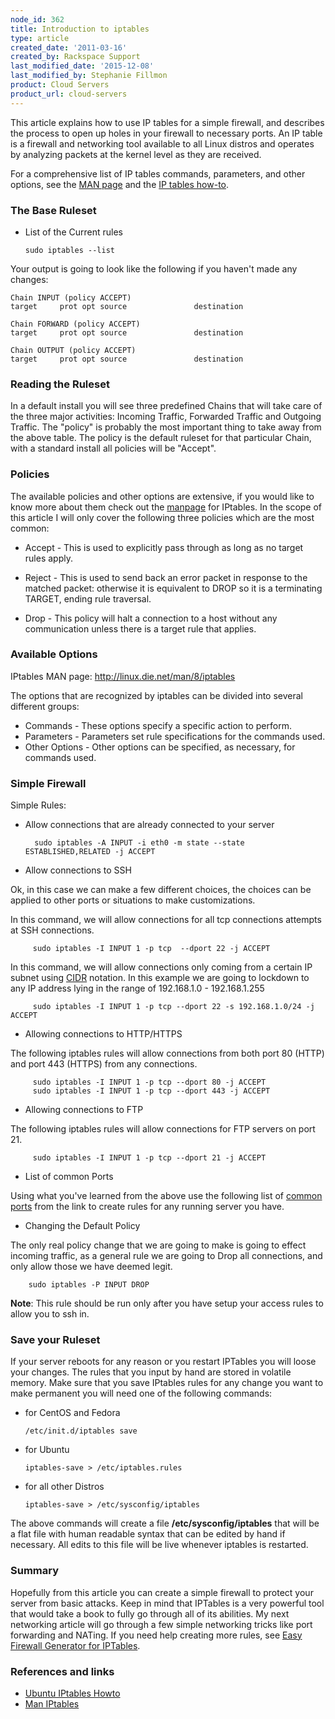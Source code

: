 ```yaml
---
node_id: 362
title: Introduction to iptables
type: article
created_date: '2011-03-16'
created_by: Rackspace Support
last_modified_date: '2015-12-08'
last_modified_by: Stephanie Fillmon
product: Cloud Servers
product_url: cloud-servers
---
```


This article explains how to use IP tables for a simple firewall, and
describes the process to open up holes in your firewall to necessary
ports. An <span>IP table is a firewall and networking tool available to
all Linux distros and operates by analyzing packets at the kernel level
as they are received.</span>

For a comprehensive list of IP tables commands, parameters, and other
options, see the [MAN page](http://linux.die.net/man/8/iptables) and the
[IP tables how-to](https://help.ubuntu.com/community/IptablesHowTo/).

### The Base Ruleset

-   List of the Current rules

        sudo iptables --list

Your output is going to look like the following if you haven't made any
changes:

    Chain INPUT (policy ACCEPT)
    target     prot opt source               destination

    Chain FORWARD (policy ACCEPT)
    target     prot opt source               destination

    Chain OUTPUT (policy ACCEPT)
    target     prot opt source               destination


### Reading the Ruleset

In a default install you will see three predefined Chains that will take
care of the three major activities: Incoming Traffic, Forwarded Traffic
and Outgoing Traffic. The "policy" is probably the most important thing
to take away from the above table. The policy is the default ruleset for
that particular Chain, with a standard install all policies will be
"Accept".

### Policies

The available policies and other options are extensive, if you would
like to know more about them check out the [manpage](http://linux.die.net/man/8/iptables "http://linux.die.net/man/8/iptables")
for IPtables. In the scope of this article I will only cover the
following three policies which are the most common:

-   Accept - This is used to explicitly pass through as long as no
    target rules apply.

-   Reject - This is used to send back an error packet in response to
    the matched packet: otherwise it is equivalent to DROP so it is a
    terminating TARGET, ending rule traversal.

-   Drop - This policy will halt a connection to a host without any
    communication unless there is a target rule that applies.

### Available Options

IPtables MAN page: <http://linux.die.net/man/8/iptables>

The options that are recognized by iptables can be divided into several
different groups:

-   Commands - These options specify a
    specific action to perform.
-   Parameters - Parameters set rule
    specifications for the commands used.
-   Other Options - Other options can
    be specified, as necessary, for commands used.

### Simple Firewall

Simple Rules:

-  Allow connections that are already connected to your server

         sudo iptables -A INPUT -i eth0 -m state --state ESTABLISHED,RELATED -j ACCEPT

-  Allow connections to SSH

  Ok, in this case we can make a few different choices, the choices can be
applied to other ports or situations to make customizations.

  In this command, we will allow connections for all tcp connections
attempts at SSH connections.

         sudo iptables -I INPUT 1 -p tcp  --dport 22 -j ACCEPT

  In this command, we will allow connections only coming from a certain IP
subnet using [CIDR](http://en.wikipedia.org/wiki/Classless_Inter-Domain_Routing "http://en.wikipedia.org/wiki/Classless_Inter-Domain_Routing")
notation. In this example we are going to lockdown to any IP address
lying in the range of 192.168.1.0 - 192.168.1.255

         sudo iptables -I INPUT 1 -p tcp --dport 22 -s 192.168.1.0/24 -j ACCEPT

-  Allowing connections to HTTP/HTTPS

  The following iptables rules will allow connections from both port 80
(HTTP) and port 443 (HTTPS) from any connections.

         sudo iptables -I INPUT 1 -p tcp --dport 80 -j ACCEPT
         sudo iptables -I INPUT 1 -p tcp --dport 443 -j ACCEPT

-  Allowing connections to FTP

  The following iptables rules will allow connections for FTP servers on
port 21.

         sudo iptables -I INPUT 1 -p tcp --dport 21 -j ACCEPT

-  List of common Ports

  Using what you've learned from the above use the following list of
[common ports](http://en.wikipedia.org/wiki/List_of_TCP_and_UDP_port_numbers#Well_known_ports:_1_-_1023)
from the link to create rules for any running server you have.

-  Changing the Default Policy

  The only real policy change that we are going to make is going to effect
incoming traffic, as a general rule we are going to Drop all
connections, and only allow those we have deemed legit.

        sudo iptables -P INPUT DROP

  **Note**: This rule should be run only after you have setup your access
    rules to allow you to ssh in.

### Save your Ruleset

If your server reboots for any reason or you restart IPTables you will
loose your changes. The rules that you input by hand are stored in
volatile memory. Make sure that you save IPtables rules for any change
you want to make permanent you will need one of the following commands:

-   for CentOS and Fedora

        /etc/init.d/iptables save

-   for Ubuntu

        iptables-save > /etc/iptables.rules

-   for all other Distros

        iptables-save > /etc/sysconfig/iptables

The above commands will create a file **/etc/sysconfig/iptables** that will
be a flat file with human readable syntax that can be edited by hand if
necessary. All edits to this file will be live whenever iptables is
restarted.

### Summary

Hopefully from this article you can create a simple firewall to protect
your server from basic attacks. Keep in mind that IPTables is a very
powerful tool that would take a book to fully go through all of its
abilities. My next networking article will go through a few simple
networking tricks like port forwarding and NATing. If you need help
creating more rules, see [Easy Firewall Generator for IPTables](http://easyfwgen.morizot.net/gen/ "http://easyfwgen.morizot.net/gen/").

### References and links

-   [Ubuntu IPtables Howto](https://help.ubuntu.com/community/IptablesHowTo/ "https://help.ubuntu.com/community/IptablesHowTo/")
-   [Man IPtables](http://linux.die.net/man/8/iptables "http://linux.die.net/man/8/iptables")
